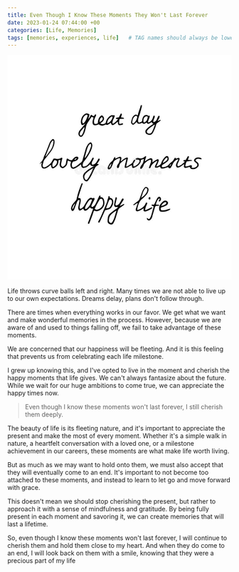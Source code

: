 ```yaml
---
title: Even Though I Know These Moments They Won't Last Forever
date: 2023-01-24 07:44:00 +00
categories: [Life, Memories]
tags: [memories, experiences, life]   # TAG names should always be lowercase
---
```


![happy moments](/assets/img/happy-moments.jpg)

Life throws curve balls left and right. Many times we are not able to live up to our own expectations. Dreams delay, plans don't follow through.

There are times when everything works in our favor. We get what we want and make wonderful memories in the process. However, because we are aware of and used to things falling off, we fail to take advantage of these moments.

We are concerned that our happiness will be fleeting. And it is this feeling that prevents us from celebrating each life milestone. 

I grew up knowing this, and I've opted to live in the moment and cherish the happy moments that life gives. We can't always fantasize about the future. While we wait for our huge ambitions to come true, we can appreciate the happy times now.

> Even though I know these moments won't last forever, I still cherish them deeply. 

The beauty of life is its fleeting nature, and it's important to appreciate the present and make the most of every moment. Whether it's a simple walk in nature, a heartfelt conversation with a loved one, or a milestone achievement in our careers, these moments are what make life worth living.

But as much as we may want to hold onto them, we must also accept that they will eventually come to an end. It's important to not become too attached to these moments, and instead to learn to let go and move forward with grace.

This doesn't mean we should stop cherishing the present, but rather to approach it with a sense of mindfulness and gratitude. By being fully present in each moment and savoring it, we can create memories that will last a lifetime.

So, even though I know these moments won't last forever, I will continue to cherish them and hold them close to my heart. And when they do come to an end, I will look back on them with a smile, knowing that they were a precious part of my life
